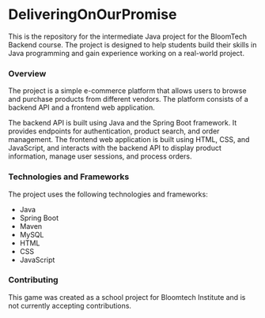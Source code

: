 # DeliveringOnOurPromise

This is the repository for the intermediate Java project for the BloomTech Backend course. The project is designed to help students build their skills in Java programming and gain experience working on a real-world project.

### Overview

The project is a simple e-commerce platform that allows users to browse and purchase products from different vendors. The platform consists of a backend API and a frontend web application.

The backend API is built using Java and the Spring Boot framework. It provides endpoints for authentication, product search, and order management. The frontend web application is built using HTML, CSS, and JavaScript, and interacts with the backend API to display product information, manage user sessions, and process orders.

### Technologies and Frameworks

The project uses the following technologies and frameworks:

- Java
- Spring Boot
- Maven
- MySQL
- HTML
- CSS
- JavaScript

### Contributing

This game was created as a school project for Bloomtech Institute and is not currently accepting contributions.
